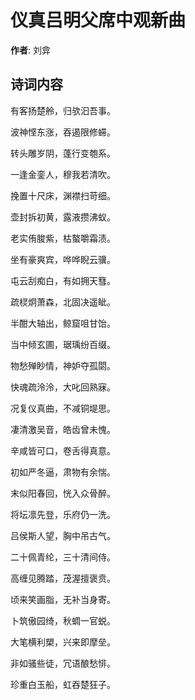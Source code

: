 # 仪真吕明父席中观新曲

**作者**: 刘弇

## 诗词内容

有客扬楚舲，归欤汩吾事。

波神悭东涨，吞遏限修䗖。

转头雕岁阴，蓬行变匏系。

一逢金銮人，穆我若清吹。

挽置十尺床，渊襟扫苛细。

壶封拆初黄，露液攒沸蚁。

老实侑脧紫，枯螯嚼霜渍。

坐有豪爽宾，哗哗睨云骥。

屯云刮痴白，有如拥天篲。

疏棂炯萧森，北固决遥眦。

半酣大轴出，鲸窟咀甘饴。

当中倾玄圃，琚瑀纷百缀。

物愁殚眇情，神妒夺孤閟。

快魂疏泠泠，大叱回熟寐。

况复仪真曲，不减铜堤思。

凄清激吴音，皓齿曾未愧。

辛咸皆可口，卷舌得真意。

初如严冬逼，肃物有余惴。

末似阳春回，恍入众骨醉。

将坛凛先登，乐府仍一洗。

吕侯斯人望，胸中吊古气。

二十佩青纶，三十清间侍。

高缠见腾踏，茂渥擅褒贲。

顷来笑画脂，无补当身寄。

卜筑傲园绮，秋蜩一官蜕。

大笔横利槊，兴来即摩垒。

非如骚些徒，冗语酿愁悱。

珍重白玉船，虹吞楚狂子。

